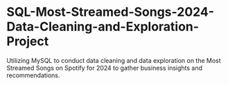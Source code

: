 # SQL-Most-Streamed-Songs-2024-Data-Cleaning-and-Exploration-Project
Utilizing MySQL to conduct data cleaning and data exploration on the Most Streamed Songs on Spotify for 2024 to gather business insights and recommendations.
